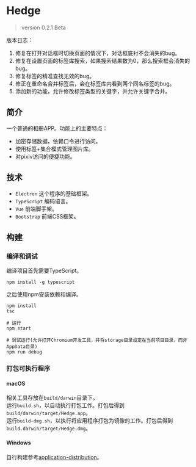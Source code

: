 # Hedge
> version 0.2.1 Beta

版本日志：
1. 修复在打开对话框时切换页面的情况下，对话框底衬不会消失的bug。
2. 修复在设置页面的标签库搜索，如果搜索结果数为0，那么搜索框会消失的bug。
3. 修复标签的精准查找无效的bug。
4. 修正在重命名合并标签后，会在标签库内看到两个同名标签的bug。
5. 添加新的功能，允许修改标签类型的关键字，并允许关键字合并。

## 简介
一个普通的相册APP。功能上的主要特点：  
* 加密存储数据，依赖口令进行访问。
* 使用标签+集合模式管理图片库。
* 对pixiv访问的便捷功能。

## 技术
* `Electron` 这个程序的基础框架。
* `TypeScript` 编码语言。
* `Vue` 前端脚手架。
* `Bootstrap` 前端CSS框架。

## 构建
### 编译和调试
编译项目首先需要TypeScript。
```
npm install -g typescript
```
之后使用npm安装依赖和编译。
```
npm install
tsc

# 运行
npm start
  
# 调试运行(允许打开Chromium开发工具，并将storage目录设定在当前项目目录，而非AppData目录)
npm run debug
```

### 打包可执行程序
#### macOS
相关工具存放在`build/darwin`目录下。  
运行`build.sh`，以自动执行打包工作。打包后得到`build/darwin/target/Hedge.app`。  
运行`build-dmg.sh`，以执行将应用程序打包为镜像的工作。打包后得到`build.darwin/target/Hedge.dmg`。

#### Windows
自行构建参考[application-distribution](https://electronjs.org/docs/tutorial/application-distribution)。  